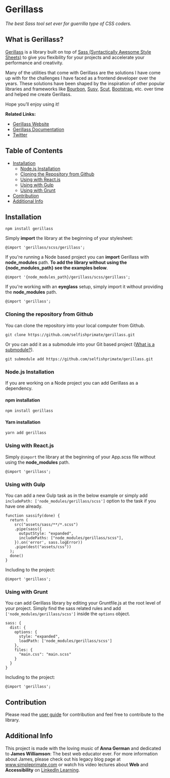 # Gerillass

_The best Sass tool set ever for guerrilla type of CSS coders._

## What is Gerillass?

[Gerillass](https://gerillass.com) is a library built on top of [Sass (Syntactically Awesome Style Sheets)](https://sass-lang.com/) to give you flexibility for your projects and accelerate your performance and creativity.

Many of the utilities that come with Gerillass are the solutions I have come up with for the challenges I have faced as a frontend developer over the years. These solutions have been shaped by the inspiration of other popular libraries and frameworks like [Bourbon](https://www.bourbon.io/), [Susy](https://www.oddbird.net/), [Scut](https://davidtheclark.github.io/scut/), [Bootstrap](https://getbootstrap.com/), etc. over time and helped me create Gerillass.

Hope you’ll enjoy using it!

**Related Links:**

* [Gerillass Website](https://gerillass.com)  
* [Gerillass Documentation](https://docs.gerillass.com)  
* [Twitter](https://twitter.com/gerillass)

## Table of Contents

- [Installation](#installation)
    - [Node.js Installation](#nodejs-installation)
    - [Cloning the Repository from Github](#cloning-the-repository-from-github)
    - [Using with React.js](#using-with-reactjs)
    - [Using with Gulp](#using-with-gulp)
    - [Using with Grunt](#using-with-grunt)
- [Contribution](#contribution)
- [Additional Info](#additional-info)


## Installation

    npm install gerillass

Simply **import** the library at the beginning of your stylesheet:

    @import 'gerillass/scss/gerillass';

If you're running a Node based project you can **import** Gerillass with **node_modules** path. **To add the library without using the {node_modules_path} see the examples below**.

    @import '{node_modules_path}/gerillass/scss/gerillass';

If you're working with an **eyeglass** setup, simply import it without providing the **node_modules** path.

    @import 'gerillass';
    
### Cloning the repository from Github

You can clone the repository into your local computer from Github.

    git clone https://github.com/selfishprimate/gerillass.git
   
Or you can add it as a submodule into your Git based project ([What is a submodule?](https://git-scm.com/book/en/v2/Git-Tools-Submodules)).

    git submodule add https://github.com/selfishprimate/gerillass.git

### Node.js Installation

If you are working on a Node project you can add Gerillass as a dependency.

#### npm installation

    npm install gerillass

#### Yarn installation

    yarn add gerillass

### Using with React.js

Simply `@import` the library at the beginning of your App.scss file without using the **node_modules** path.

    @import 'gerillass';

### Using with Gulp

You can add a new Gulp task as in the below example or simply add `includePath: ['node_modules/gerillass/scss']` option to the task if you have one already.

    function sassify(done) {
      return (
        src("assets/sass/**/*.scss")
        .pipe(sass({
          outputStyle: "expanded",
          includePaths: ["node_modules/gerillass/scss"],
        }).on('error', sass.logError))
        .pipe(dest("assets/css"))
      );
      done()
    }
    
Including to the project:
    
    @import 'gerillass';

### Using with Grunt

You can add Gerillass library by editing your Gruntfile.js at the root level of your project. Simply find the sass related rules and add `['node_modules/gerillass/scss']` inside the `options` object.

    sass: {
      dist: {
        options: {
          style: "expanded",
          loadPath: ['node_modules/gerillass/scss']
        },
        files: {
          "main.css": "main.scss"
        }
      }
    }
    
Including to the project:
    
    @import 'gerillass';

    
## Contribution

Please read the [user guide]() for contribution and feel free to contribute to the library.

## Additional Info

This project is made with the loving music of **Anna German** and dedicated to **James Williamson**: The best web educator ever. For more information about James, please check out his legacy blog page at www.simpleprimate.com or watch his video lectures about **Web** and **Accessibility** on [LinkedIn Learning](https://www.linkedin.com/learning/instructors/james-williamson).

